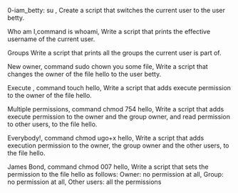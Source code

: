 0-iam_betty: su , Create a script that switches the current user to the user betty.

Who am I,command is whoami, Write a script that prints the effective username of the current user.

Groups Write a script that prints all the groups the current user is part of. 

New owner, command sudo chown you some file, Write a script that changes the owner of the file hello to the user betty.

Execute , command touch hello, Write a script that adds execute permission to the owner of the file hello. 

Multiple permissions, command chmod 754 hello, Write a script that adds execute permission to the owner and the group owner, and read permission to other users, to the file hello. 

 Everybody!, command chmod ugo+x hello, Write a script that adds execution permission to the owner, the group owner and the other users, to the file hello.

James Bond, command chmod 007 hello, Write a script that sets the permission to the file hello as follows: Owner: no permission at all, Group: no permission at all, Other users: all the permissions


